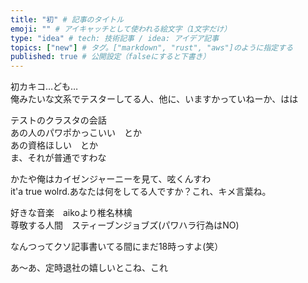 ```yaml
---
title: "初" # 記事のタイトル
emoji: "" # アイキャッチとして使われる絵文字（1文字だけ）
type: "idea" # tech: 技術記事 / idea: アイデア記事
topics: ["new"] # タグ。["markdown", "rust", "aws"]のように指定する
published: true # 公開設定（falseにすると下書き）
---
```


初カキコ…ども…  
俺みたいな文系でテスターしてる人、他に、いますかっていねーか、はは  

テストのクラスタの会話  
あの人のパワポかっこいい　とか  
あの資格ほしい　とか  
ま、それが普通ですわな  


かたや俺はカイゼンジャーニーを見て、呟くんすわ  
it'a true wolrd.あなたは何をしてる人ですか？これ、キメ言葉ね。  

好きな音楽　aikoより椎名林檎  
尊敬する人間　スティーブンジョブズ(パワハラ行為はNO)  

なんつってクソ記事書いてる間にまだ18時っすよ(笑）  

あ〜あ、定時退社の嬉しいとこね、これ  